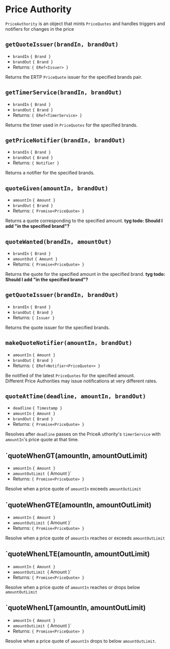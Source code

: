  # Price Authority
 
`PriceAuthority` is an object that mints `PriceQuotes` and handles
triggers and notifiers for changes in the price
 
## `getQuoteIssuer(brandIn, brandOut)`
 - `brandIn` `{ Brand }`
 - `brandOut` `{ Brand }`
 - Returns: `{ ERef<Issuer> }`
 
Returns the ERTP `PriceQuote` issuer for the specified brands pair.
 
## `getTimerService(brandIn, brandOut)`
 - `brandIn` `{ Brand }`
 - `brandOut` `{ Brand }`
 - Returns: `{ ERef<TimerService> }`
 
Returns the timer used in `PriceQuotes` for the specified brands.

## `getPriceNotifier(brandIn, brandOut)`
 - `brandIn` `{ Brand }`
 - `brandOut` `{ Brand }`
 - Returns: `{ Notifier }`
 
Returns a notifier for the specified brands.

## `quoteGiven(amountIn, brandOut)`
 - `amountIn` `{ Amount }`
 - `brandOut` `{ Brand }`
 - Returns: `{ Promise<PriceQuote> }`
 
Returns a quote corresponding to the specified amount. **tyg todo: Should I add "in the specified brand"?**

## `quoteWanted(brandIn, amountOut)`
 - `brandIn` `{ Brand }`
 - `amountOut` `{ Amount }`
 - Returns: `{ Promise<PriceQuote> }`
 
Returns the quote for the specified amount in the specified brand. **tyg todo: Should I add "in the specified brand"?**

## `getQuoteIssuer(brandIn, brandOut)`
 - `brandIn` `{ Brand }`
 - `brandOut` `{ Brand }`
 - Returns: `{ Issuer }`
 
Returns the quote issuer for the specified brands.

## `makeQuoteNotifier(amountIn, brandOut)`
 - `amountIn` `{ Amount }`
 - `brandOut` `{ Brand }`
 - Returns: `{ ERef<Notifier<PriceQuote>> }`
 
Be notified of the latest `PriceQuotes` for the specified amount.  
Different Price Authorities may issue notifications at very different rates. 
 
## `quoteAtTime(deadline, amountIn, brandOut)`
 - `deadline` `{ Timestamp }`
 - `amountIn` `{ Amount }`
 - `brandOut` `{ Brand }`
 - Returns: `{ Promise<PriceQuote> }`
 
Resolves after `deadline` passes on the PriceA uthority's `timerService`
with `amountIn`'s price quote at that time.

## `quoteWhenGT(amountIn, amountOutLimit)
- `amountIn` `{ Amount }`
- `amountOutLimit `{ Amount }`
- Returns: `{ Promise<PriceQuote> }`

Resolve when a price quote of `amountIn` exceeds `amountOutLimit`

## `quoteWhenGTE(amountIn, amountOutLimit)
- `amountIn` `{ Amount }`
- `amountOutLimit `{ Amount }`
- Returns: `{ Promise<PriceQuote> }`

Resolve when a price quote of `amountIn` reaches or exceeds `amountOutLimit`

## `quoteWhenLTE(amountIn, amountOutLimit)
- `amountIn` `{ Amount }`
- `amountOutLimit `{ Amount }`
- Returns: `{ Promise<PriceQuote> }`

Resolve when a price quote of `amountIn` reaches or drops below `amountOutLimit`

## `quoteWhenLT(amountIn, amountOutLimit)
- `amountIn` `{ Amount }`
- `amountOutLimit `{ Amount }`
- Returns: `{ Promise<PriceQuote> }`

Resolve when a price quote of `amountIn` drops to below `amountOutLimit`.

